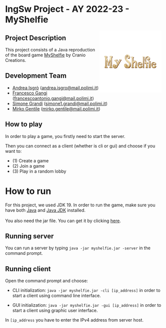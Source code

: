 # IngSw Project - AY 2022-23 - MyShelfie
<img src="https://github.com/andbna10/ing-sw-2023-Gentile-Gangi-Grandi-Isgro/blob/main/src/main/resources/Title%202000x2000px.png" width=200px height=200 px align="right" />

## Project Description
This project consists of a Java reproduction of the board game [MyShelfie](https://www.craniocreations.it/prodotto/my-shelfie) by Cranio Creations.

## Development Team
- [Andrea Isgrò](https://github.com/andbna10) (andrea.isgro@mail.polimi.it)
- [Francesco Gangi](https://github.com/fgangi) (francescoantonio.gangi@mail.polimi.it)
- [Simone Grandi](https://github.com/BigSim0) (simone1.grandi@mail.polimi.it)
- [Mirko Gentile](https://github.com/shakkd) (mirko.gentile@mail.polimi.it)

## How to play
In order to play a game, you firstly need to start the server.

Then you can connect as a client (whether is cli or gui) and choose if you want to:
* (1) Create a game
* (2) Join a game
* (3) Play in a random lobby

# How to run
For this project, we used JDK 19.
In order to run the game, make sure you have both [Java](https://www.java.com/it/download/) and [Java JDK](https://www.oracle.com/java/technologies/downloads/) installed.<br><br>
You also need the jar file. You can get it by clicking [here](https://github.com/andbna10/ing-sw-2023-Gentile-Gangi-Grandi-Isgro/blob/main/deliverables/final/jar/myshelfie.jar).

## Running server 
You can run a server by typing `java -jar myshelfie.jar -server` in the command prompt.

## Running client
Open the command prompt and choose:
* CLI initialization: `java -jar myshelfie.jar -cli [ip_address]` in order to start a client using command line interface.

* GUI initialization: `java -jar myshelfie.jar -gui [ip_address]` in order to start a client using graphic user interface.

In `[ip_address` you have to enter the IPv4 address from server host.
